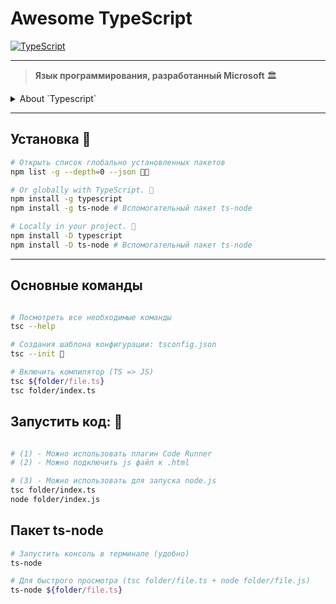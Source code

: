 # Awesome TypeScript

[![TypeScript](https://img.shields.io/badge/TypeScript-%234B4B5D?style=for-the-badge&logo=typescript&logoColor=%233178C6)](<[https://www.typescriptlang.org/](https://www.typescriptlang.org/)>)

<hr>

> **Язык программирования, разработанный Microsoft** 🏛️

<details>
  <summary>About `Typescript`</summary>
  
- 🚩 Статическая типизация:💡 Позволяет задавать типы переменных, что помогает избежать ошибок во время выполнения.

- 🚩 Обратная совместимость с JavaScript:🚀

- 🚩 Компиляция в JavaScript:↩️ TypeScript компилируется в чистый JavaScript.

- 🚩 Поддержка современных возможностей JavaScript.📜

- 🚩 Использование Angular и REACT 💨
</details>

<hr>

## Установка 🔌

```bash
# Открыть список глобально установленных пакетов
npm list -g --depth=0 --json 💂🏻

# Or globally with TypeScript. 🔌
npm install -g typescript
npm install -g ts-node # Вспомогательный пакет ts-node

# Locally in your project. 🔌
npm install -D typescript
npm install -D ts-node # Вспомогательный пакет ts-node
```

<hr>

## Основные команды

```bash

# Посмотреть все необходимые команды
tsc --help

# Cоздания шаблона конфигурации: tsconfig.json
tsc --init 🔌

# Включить компилятор (TS => JS)
tsc ${folder/file.ts}
tsc folder/index.ts
```

## Запустить код: 🎌

```bash

# (1) - Можно использовать плагин Code Runner
# (2) - Можно подключить js файл к .html

# (3) - Можно использовать для запуска node.js
tsc folder/index.ts
node folder/index.js
```

## Пакет ts-node

```bash
# Запустить консоль в терминале (удобно)
ts-node

# Для быстрого просмотра (tsc folder/file.ts + node folder/file.js)
ts-node ${folder/file.ts}

```
